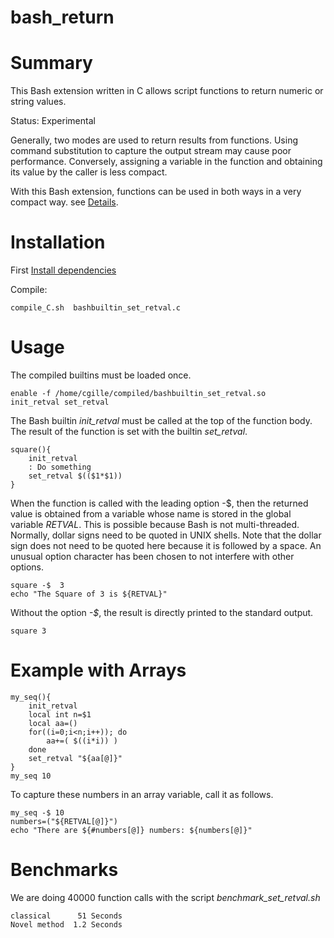 # bash_return

# Summary

This  Bash extension written in C allows script functions to return numeric or string values.

Status: Experimental


Generally, two modes are used to return results from functions.
Using command substitution to capture the  output stream may cause poor performance.
Conversely, assigning a variable in the function and obtaining its value by the caller is less compact.


With this Bash extension, functions can be used in both ways in a very compact way.
see  [Details](./motivation.md).


# Installation

First [Install dependencies](./INSTALL_DEPENDENCIES.md)

Compile:

    compile_C.sh  bashbuiltin_set_retval.c

# Usage

The compiled builtins must be loaded once.

    enable -f /home/cgille/compiled/bashbuiltin_set_retval.so   init_retval set_retval

The Bash builtin *init_retval* must be called at the top of the function body.
The result of the function is set  with the builtin *set_retval*.

    square(){
        init_retval
        : Do something
        set_retval $(($1*$1))
    }

When the function is called with the leading option -$, then the returned value is obtained from a
variable whose name is stored in the global variable *RETVAL*.  This is possible because Bash is not
multi-threaded. Normally, dollar signs need to be quoted in UNIX shells. Note that the dollar sign does not need to be quoted here because it is followed by
a space. An unusual option character has been chosen to not interfere with other options.

    square -$  3
    echo "The Square of 3 is ${RETVAL}"

Without the option *-$*, the result is directly printed to the standard output.

    square 3

# Example with Arrays

    my_seq(){
        init_retval
        local int n=$1
        local aa=()
        for((i=0;i<n;i++)); do
            aa+=( $((i*i)) )
        done
        set_retval "${aa[@]}"
    }
    my_seq 10


To capture these numbers in an array variable, call it as follows.

    my_seq -$ 10
    numbers=("${RETVAL[@]}")
    echo "There are ${#numbers[@]} numbers: ${numbers[@]}"

# Benchmarks

We are doing 40000 function calls with the script *benchmark_set_retval.sh*

    classical      51 Seconds
    Novel method  1.2 Seconds
